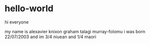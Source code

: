 # hello-world

hi everyone

my name is alexavier knixon graham talagi murray-folomu
i was born  22/07/2003 and im 3/4 niuean and 1/4 maori
